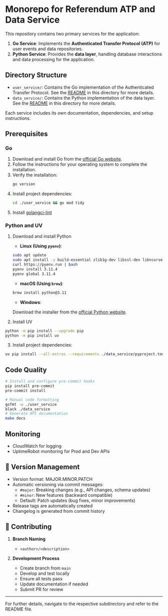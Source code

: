 # Monorepo for Referendum ATP and Data Service

This repository contains two primary services for the application:

1. **Go Service**: Implements the **Authenticated Transfer Protocol (ATP)** for user events and data repositories.
2. **Python Service**: Provides the **data layer**, handling database interactions and data processing for the application.

## Directory Structure

- `user_service/`: Contains the Go implementation of the Authenticated Transfer Protocol. See the [README](./user_service/README.md) in this directory for more details.
- `data_service/`: Contains the Python implementation of the data layer. See the [README](./data_service/README.md) in this directory for more details.

Each service includes its own documentation, dependencies, and setup instructions.

## Prerequisites

### Go

1. Download and install Go from the [official Go website](https://go.dev/dl/).
2. Follow the instructions for your operating system to complete the installation.
3. Verify the installation:
   ```bash
   go version
   ```
4. Install project dependencies:
   ```bash
   cd ./user_service && go mod tidy
   ```
5. Install [golangci-lint](https://golangci-lint.run/welcome/install/#local-installation)

### Python and UV

1. Download and install Python

   - **Linux (Using `pyenv`)**:

   ```bash
   sudo apt update
   sudo apt install -y build-essential zlib1g-dev libssl-dev libncurses5-dev libnss3-dev libreadline-dev libffi-dev curl
   curl https://pyenv.run | bash
   pyenv install 3.11.4
   pyenv global 3.11.4
   ```

   - **macOS (Using `brew`)**:

   ```bash
   brew install python@3.11
   ```

   - **Windows**:

   Download the installer from the [official Python website](https://www.python.org/downloads/release/python-3114/).

2. Install UV

```bash
python -m pip install --upgrade pip
python -m pip install uv
```

3. Install project dependencies:

```bash
uv pip install --all-extras --requirements ./data_service/pyproject.toml
```

## Code Quality

```bash
# Install and configure pre-commit hooks
pip install pre-commit
pre-commit install

# Manual code formatting
gofmt -w ./user_service
black ./data_service
# Generate API documentation
make docs
```

## Monitoring

- CloudWatch for logging
- UptimeRobot monitoring for Prod and Dev APIs

## 📝 Version Management

- Version format: MAJOR.MINOR.PATCH
- Automatic versioning via commit messages:
  - `#major`: Breaking changes (e.g., API changes, schema updates)
  - `#minor`: New features (backward compatible)
  - Default: Patch updates (bug fixes, minor improvements)
- Release tags are automatically created
- Changelog is generated from commit history

## 🤝 Contributing

1. **Branch Naming**

   - `<author>/<description>`

2. **Development Process**
   - Create branch from `main`
   - Develop and test locally
   - Ensure all tests pass
   - Update documentation if needed
   - Submit PR for review

---

For further details, navigate to the respective subdirectory and refer to the README file.
